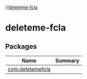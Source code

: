 //[deleteme-fcla](index.md)



# deleteme-fcla  


## Packages  
  
|  Name|  Summary| 
|---|---|
| [com.deletemefcla](com.deletemefcla/index.md) | 


